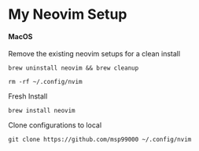 # My Neovim Setup

#### MacOS
Remove the existing neovim setups for a clean install
```
brew uninstall neovim && brew cleanup
```

```
rm -rf ~/.config/nvim
```

Fresh Install
```
brew install neovim
```

Clone configurations to local
```
git clone https://github.com/msp99000 ~/.config/nvim
```
